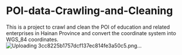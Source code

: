 # POI-data-Crawling-and-Cleaning
This is a project to crawl and clean the POI of education and related enterprises in Hainan Province and convert the coordinate system into WGS_84 coordinates.
![Uploading 3cc8225b1757dcf137ec814fe3a50c5.png…]()
